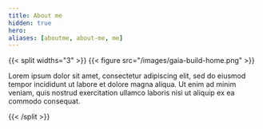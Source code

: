 ```yaml
---
title: About me
hidden: true
hero:
aliases: [aboutme, about-me, me]
---
```


{{< split widths="3" >}}
    {{< figure src="/images/gaia-build-home.png" >}}
    <p>Lorem ipsum dolor sit amet, consectetur adipiscing elit, sed do eiusmod tempor incididunt ut labore et dolore magna aliqua. Ut enim ad minim veniam, quis nostrud exercitation ullamco laboris nisi ut aliquip ex ea commodo consequat.</p>
{{< /split >}}

